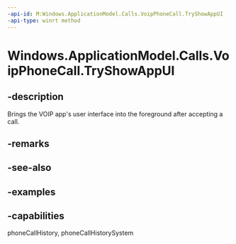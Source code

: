 ```yaml
---
-api-id: M:Windows.ApplicationModel.Calls.VoipPhoneCall.TryShowAppUI
-api-type: winrt method
---
```


<!-- Method syntax.
public void VoipPhoneCall.TryShowAppUI()
-->

# Windows.ApplicationModel.Calls.VoipPhoneCall.TryShowAppUI

## -description
Brings the VOIP app's user interface into the foreground after accepting a call.

## -remarks

## -see-also

## -examples


## -capabilities
phoneCallHistory, phoneCallHistorySystem
